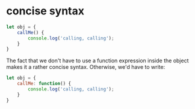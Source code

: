# concise syntax
```javascript
let obj = {
	callMe() {
		console.log('calling, calling');
	}
}
```

The fact that we don't have to use a function expression inside the object makes it a rather concise syntax. Otherwise, we'd have to write:

```javascript
let obj = {
	callMe: function() {
		console.log('calling, calling');
	}
}
```

